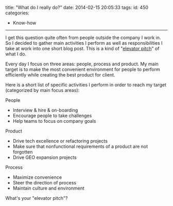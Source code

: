 title: "What do I really do?"
date: 2014-02-15 20:05:33
tags:
id: 450
categories:
  - Know-how
---

I get this question quite often from people outside the company I work in. So I decided to gather main activities I perform as well as responsibilities I take at work into one short blog post. This is a kind of "[elevator pitch](http://en.wikipedia.org/wiki/Elevator_pitch)" of what I do.

Every day I focus on three areas: people, process and product. My main target is to make the most convenient environment for people to perform efficiently while creating the best product for client.

Here is a short list of specific activities I perform in order to reach my target (categorized by main focus areas):

People

*   Interview &amp; hire &amp; on-boarding
*   Encourage people to take challenges
*   Help teams to focus on company goals

Product

*   Drive tech excellence or refactoring projects
*   Make sure that nonfunctional requirements of a product are not forgotten
*   Drive GEO expansion projects

Process

*   Maximize convenience
*   Steer the direction of process
*   Maintain culture and environment

What's your "elevator pitch"?